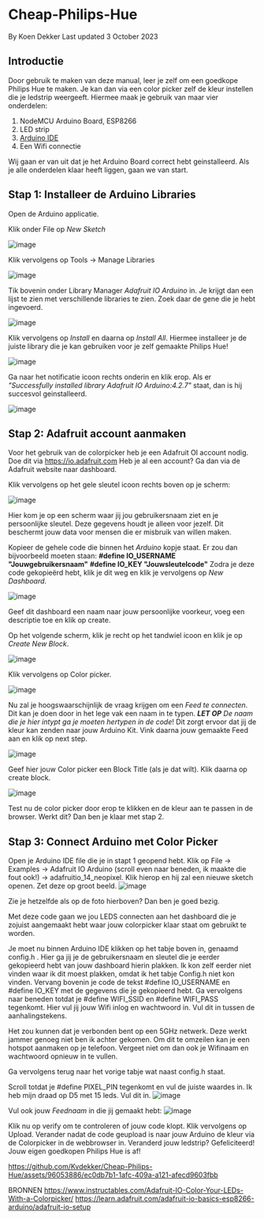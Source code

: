 # Cheap-Philips-Hue
By Koen Dekker
Last updated 3 October 2023

## Introductie
Door gebruik te maken van deze manual, leer je zelf om een goedkope Philips Hue te maken. Je kan dan via een color picker zelf de kleur instellen die je ledstrip weergeeft. Hiermee maak je gebruik van maar vier onderdelen:
1. NodeMCU Arduino Board, ESP8266
2. LED strip
3. [Arduino IDE](https://www.arduino.cc/en/software)
4. Een Wifi connectie

Wij gaan er van uit dat je het Arduino Board correct hebt geinstalleerd. Als je alle onderdelen klaar heeft liggen, gaan we van start.

## Stap 1: Installeer de Arduino Libraries
Open de Arduino applicatie.

Klik onder File op _New Sketch_

![image](https://github.com/Kvdekker/Cheap-Philips-Hue/assets/96053886/19b4c07d-5949-49a2-bcb7-42761d7a19b8)

Klik vervolgens op Tools -> Manage Libraries

![image](https://github.com/Kvdekker/Cheap-Philips-Hue/assets/96053886/b8f28a1a-0c8f-47db-9369-2fc6ad5035f6)

Tik bovenin onder Library Manager _Adafruit IO Arduino_ in. Je krijgt dan een lijst te zien met verschillende libraries te zien. Zoek daar de gene die je hebt ingevoerd. 

![image](https://github.com/Kvdekker/Cheap-Philips-Hue/assets/96053886/6c32f5e3-aadf-4cf8-83af-eea4b7960101)

Klik vervolgens op _Install_ en daarna op _Install All_. Hiermee installeer je de juiste library die je kan gebruiken voor je zelf gemaakte Philips Hue!

![image](https://github.com/Kvdekker/Cheap-Philips-Hue/assets/96053886/86622f24-2ae8-471e-970b-18812bf5a92f)

Ga naar het notificatie icoon rechts onderin en klik erop. Als er _"Successfully installed library Adafruit IO Arduino:4.2.7"_ staat, dan is hij succesvol geinstalleerd.

![image](https://github.com/Kvdekker/Cheap-Philips-Hue/assets/96053886/1bf76cdd-60fd-4fbd-8a5b-dd2eb0243268)

## Stap 2: Adafruit account aanmaken
Voor het gebruik van de colorpicker heb je een Adafruit OI account nodig. Doe dit via https://io.adafruit.com
Heb je al een account? Ga dan via de Adafruit website naar dashboard.

Klik vervolgens op het gele sleutel icoon rechts boven op je scherm:

![image](https://github.com/Kvdekker/Cheap-Philips-Hue/assets/96053886/cdb4392b-9210-4ab1-8dc6-1fd9fe0e5f66)

Hier kom je op een scherm waar jij jou gebruikersnaam ziet en je persoonlijke sleutel. Deze gegevens houdt je alleen voor jezelf. Dit beschermt jouw data voor mensen die er misbruik van willen maken.

Kopieer de gehele code die binnen het _Arduino_ kopje staat. Er zou dan bijvoorbeeld moeten staan:
**#define IO_USERNAME "Jouwgebruikersnaam"**
**#define IO_KEY "Jouwsleutelcode"**
Zodra je deze code gekopieërd hebt, klik je dit weg en klik je vervolgens op _New Dashboard_.

![image](https://github.com/Kvdekker/Cheap-Philips-Hue/assets/96053886/49b00eb0-775d-47a0-824c-f93861326ed4)

Geef dit dashboard een naam naar jouw persoonlijke voorkeur, voeg een descriptie toe en klik op create.

Op het volgende scherm, klik je recht op het tandwiel icoon en klik je op _Create New Block_.

![image](https://github.com/Kvdekker/Cheap-Philips-Hue/assets/96053886/7e6e293e-df8f-4c6e-95de-2c0a45804968)

Klik vervolgens op Color picker.

![image](https://github.com/Kvdekker/Cheap-Philips-Hue/assets/96053886/4b7eb959-630a-41f9-a990-29d097d88282)

Nu zal je hoogswaarschijnlijk de vraag krijgen om een _Feed te connecten_. Dit kan je doen door in het lege vak een naam in te typen.
_**LET OP** De naam die je hier intypt ga je moeten hertypen in de code_! Dit zorgt ervoor dat jij de kleur kan zenden naar jouw Arduino Kit. 
Vink daarna jouw gemaakte Feed aan en klik op next step. 

![image](https://github.com/Kvdekker/Cheap-Philips-Hue/assets/96053886/02fd3baf-e22a-4fd0-812a-080d988c9f24)

Geef hier jouw Color picker een Block Title (als je dat wilt). Klik daarna op create block.

![image](https://github.com/Kvdekker/Cheap-Philips-Hue/assets/96053886/2570b547-7649-40f3-9656-9b4c4c20188c)

Test nu de color picker door erop te klikken en de kleur aan te passen in de browser. Werkt dit? Dan ben je klaar met stap 2.

## Stap 3: Connect Arduino met Color Picker
Open je Arduino IDE file die je in stapt 1 geopend hebt. Klik op File -> Examples -> Adafruit IO Arduino (scroll even naar beneden, ik maakte die fout ook!) -> adafruitio_14_neopixel. Klik hierop en hij zal een nieuwe sketch openen. Zet deze op groot beeld.
![image](https://github.com/Kvdekker/Cheap-Philips-Hue/assets/96053886/0816838d-e9c1-4720-907f-d001650bd771)

Zie je hetzelfde als op de foto hierboven? Dan ben je goed bezig.

Met deze code gaan we jou LEDS connecten aan het dashboard die je zojuist aangemaakt hebt waar jouw colorpicker klaar staat om gebruikt te worden.

Je moet nu binnen Arduino IDE klikken op het tabje boven in, genaamd config.h . Hier ga jij je de gebruikersnaam en sleutel die je eerder gekopieerd hebt van jouw dashboard hierin plakken. Ik kon zelf eerder niet vinden waar ik dit moest plakken, omdat ik het tabje Config.h niet kon vinden. Vervang bovenin je code de tekst #define IO_USERNAME en #define IO_KEY met de gegevens die je gekopieerd hebt. Ga vervolgens naar beneden totdat je #define WIFI_SSID en #define WIFI_PASS tegenkomt. Hier vul jij jouw Wifi inlog en wachtwoord in. Vul dit in tussen de aanhalingstekens. 

Het zou kunnen dat je verbonden bent op een 5GHz netwerk. Deze werkt jammer genoeg niet ben ik achter gekomen. Om dit te omzeilen kan je een hotspot aanmaken op je telefoon. Vergeet niet om dan ook je Wifinaam en wachtwoord opnieuw in te vullen. 

Ga vervolgens terug naar het vorige tabje wat naast config.h staat.

Scroll totdat je #define PIXEL_PIN tegenkomt en vul de juiste waardes in. Ik heb mijn draad op D5 met 15 leds. Vul dit in.
![image](https://github.com/Kvdekker/Cheap-Philips-Hue/assets/96053886/1c988b03-e69b-4076-90f2-cf247ce4286e)

Vul ook jouw _Feednaam_ in die jij gemaakt hebt:
![image](https://github.com/Kvdekker/Cheap-Philips-Hue/assets/96053886/5c7333ea-3e25-4f45-86e6-49d99e4eaadc)

Klik nu op verify om te controleren of jouw code klopt. Klik vervolgens op Upload. Verander nadat de code geupload is naar jouw Arduino de kleur via de Colorpicker in de webbrowser in. Veranderd jouw ledstrip? Gefeliciteerd! Jouw eigen goedkopen Philips Hue is af!


https://github.com/Kvdekker/Cheap-Philips-Hue/assets/96053886/ec0db7b1-1afc-409a-a121-afecd9603fbb

BRONNEN
https://www.instructables.com/Adafruit-IO-Color-Your-LEDs-With-a-Colorpicker/
https://learn.adafruit.com/adafruit-io-basics-esp8266-arduino/adafruit-io-setup
